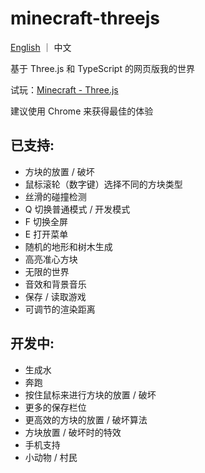 # minecraft-threejs

[English](https://github.com/Vyse12138/minecraft-threejs) ｜ 中文

基于 Three.js 和 TypeScript 的网页版我的世界

试玩：[Minecraft - Three.js](https://mc.yuleiz.com/)

建议使用 Chrome 来获得最佳的体验

## 已支持:

- 方块的放置 / 破坏
- 鼠标滚轮（数字键）选择不同的方块类型
- 丝滑的碰撞检测
- Q 切换普通模式 / 开发模式
- F 切换全屏
- E 打开菜单
- 随机的地形和树木生成
- 高亮准心方块
- 无限的世界
- 音效和背景音乐
- 保存 / 读取游戏
- 可调节的渲染距离

## 开发中:

- 生成水
- 奔跑
- 按住鼠标来进行方块的放置 / 破坏
- 更多的保存栏位
- 更高效的方块的放置 / 破坏算法
- 方块放置 / 破坏时的特效
- 手机支持
- 小动物 / 村民
